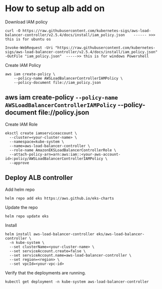 # How to setup alb add on

Download IAM policy

```
curl -O https://raw.githubusercontent.com/kubernetes-sigs/aws-load-balancer-controller/v2.5.4/docs/install/iam_policy.json    ------ >>> this is for ubuntu os

Invoke-WebRequest -Uri "https://raw.githubusercontent.com/kubernetes-sigs/aws-load-balancer-controller/v2.5.4/docs/install/iam_policy.json" -OutFile "iam_policy.json"  ----->> this is for windows Powershell

```

Create IAM Policy

``` (ubuntu/powershell)
aws iam create-policy \
    --policy-name AWSLoadBalancerControllerIAMPolicy \
    --policy-document file://iam_policy.json
```
aws iam create-policy `
    --policy-name AWSLoadBalancerControllerIAMPolicy `
    --policy-document file://policy.json
---

Create IAM Role

```
eksctl create iamserviceaccount \
  --cluster=<your-cluster-name> \
  --namespace=kube-system \
  --name=aws-load-balancer-controller \
  --role-name AmazonEKSLoadBalancerControllerRole \
  --attach-policy-arn=arn:aws:iam::<your-aws-account-id>:policy/AWSLoadBalancerControllerIAMPolicy \
  --approve
```

## Deploy ALB controller

Add helm repo

```
helm repo add eks https://aws.github.io/eks-charts
```

Update the repo

```
helm repo update eks
```

Install

```
helm install aws-load-balancer-controller eks/aws-load-balancer-controller \            
  -n kube-system \
  --set clusterName=<your-cluster-name> \
  --set serviceAccount.create=false \
  --set serviceAccount.name=aws-load-balancer-controller \
  --set region=<region> \
  --set vpcId=<your-vpc-id>
```

Verify that the deployments are running.

```
kubectl get deployment -n kube-system aws-load-balancer-controller
```



